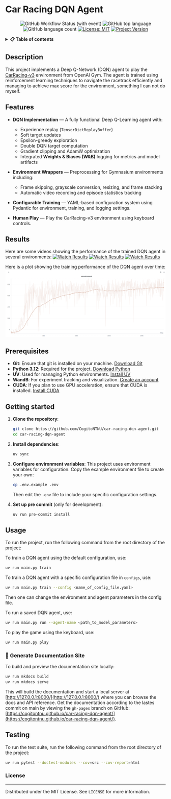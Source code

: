 # Car Racing DQN Agent

<div align="center">

![GitHub Workflow Status (with event)](https://img.shields.io/github/actions/workflow/status/CogitoNTNU/car-racing-dqn-agent/ci.yml)
![GitHub top language](https://img.shields.io/github/languages/top/CogitoNTNU/car-racing-dqn-agent)
![GitHub language count](https://img.shields.io/github/languages/count/CogitoNTNU/car-racing-dqn-agent)
[![License: MIT](https://img.shields.io/badge/License-MIT-yellow.svg)](https://opensource.org/licenses/MIT)
[![Project Version](https://img.shields.io/badge/version-1.0.0-blue)](https://img.shields.io/badge/version-1.0.0-blue)

</div>

<details> 
<summary><b>📋 Table of contents </b></summary>

- [Car Racing DQN Agent](#car-racing-dqn-agent)
  - [Description](#description)
  - [Features](#features)
  - [Results](#results)
  - [Prerequisites](#prerequisites)
  - [Getting started](#getting-started)
  - [Usage](#usage)
    - [📖 Generate Documentation Site](#-generate-documentation-site)
  - [Testing](#testing)
    - [License](#license)

</details>

## Description

This project implements a Deep Q-Network (DQN) agent to play the [CarRacing-v3](https://gymnasium.farama.org/environments/box2d/car_racing/) environment from OpenAI Gym. The agent is trained using reinforcement learning techniques to navigate the racetrack efficiently and managing to achieve max score for the environment, something I can not do myself.

## Features

- **DQN Implementation** — A fully functional Deep Q-Learning agent with:

  - Experience replay (`TensorDictReplayBuffer`)
  - Soft target updates
  - Epsilon-greedy exploration
  - Double DQN target computation
  - Gradient clipping and AdamW optimization
  - Integrated **Weights & Biases (W&B)** logging for metrics and model artifacts

- **Environment Wrappers** — Preprocessing for Gymnasium environments including:

  - Frame skipping, grayscale conversion, resizing, and frame stacking
  - Automatic video recording and episode statistics tracking

- **Configurable Training** — YAML-based configuration system using Pydantic for environment, training, and logging settings.

- **Human Play** — Play the CarRacing-v3 environment using keyboard controls.

## Results

Here are some videos showing the performance of the trained DQN agent in several environments:
[![Watch Results](https://img.youtube.com/vi/LQX-K7W1mms/0.jpg)](https://youtu.be/LQX-K7W1mms)
[![Watch Results](https://img.youtube.com/vi/g4XEODjK5Zg/0.jpg)](https://youtu.be/g4XEODjK5Zg)
[![Watch Results](https://img.youtube.com/vi/lTiU9PotseQ/0.jpg)](https://youtu.be/lTiU9PotseQ)

Here is a plot showing the training performance of the DQN agent over time:
![Reward over time](docs/images/dqn-car-racing.png)

## Prerequisites

- **Git**: Ensure that git is installed on your machine. [Download Git](https://git-scm.com/downloads)
- **Python 3.12**: Required for the project. [Download Python](https://www.python.org/downloads/)
- **UV**: Used for managing Python environments. [Install UV](https://docs.astral.sh/uv/getting-started/installation/)
- **WandB**: For experiment tracking and visualization. [Create an account](https://wandb.ai/site)
- **CUDA**: If you plan to use GPU acceleration, ensure that CUDA is installed. [Install CUDA](https://developer.nvidia.com/cuda-downloads)

## Getting started

1. **Clone the repository**:

   ```sh
   git clone https://github.com/CogitoNTNU/car-racing-dqn-agent.git
   cd car-racing-dqn-agent
   ```

1. **Install dependencies**:

   ```sh
   uv sync
   ```

1. **Configure environment variables**:
   This project uses environment variables for configuration. Copy the example environment file to create your own:

   ```sh
   cp .env.example .env
   ```

   Then edit the `.env` file to include your specific configuration settings.

1. **Set up pre commit** (only for development):

   ```sh
   uv run pre-commit install
   ```

## Usage

To run the project, run the following command from the root directory of the project:

To train a DQN agent using the default configuration, use:

```bash
uv run main.py train
```

To train a DQN agent with a specific configuration file in `configs`, use:

```bash
uv run main.py train --config <name_of_config_file.yaml>
```

Then one can change the environment and agent parameters in the config file.

To run a saved DQN agent, use:

```bash
uv run main.py run --agent-name <path_to_model_parameters>
```

To play the game using the keyboard, use:

```bash
uv run main.py play
```

### 📖 Generate Documentation Site

To build and preview the documentation site locally:

```bash
uv run mkdocs build
uv run mkdocs serve
```

This will build the documentation and start a local server at [http://127.0.0.1:8000/](http://127.0.0.1:8000/) where you can browse the docs and API reference. Get the documentation according to the lastes commit on main by viewing the `gh-pages` branch on GitHub: [https://cogitontnu.github.io/car-racing-dqn-agent/](https://cogitontnu.github.io/car-racing-dqn-agent/).

## Testing

To run the test suite, run the following command from the root directory of the project:

```bash
uv run pytest --doctest-modules --cov=src --cov-report=html
```

### License

______________________________________________________________________

Distributed under the MIT License. See `LICENSE` for more information.
